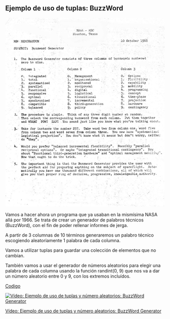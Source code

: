 ## Ejemplo de uso de tuplas: BuzzWord

![BuzzWord Generator](./images/BuzzWordGenerator.jpeg)

Vamos a hacer ahora un programa que ya usaban en la mismísima NASA allá por 1966. Se trata de crear un generador de palabros técnicos (BuzzWord), con el fin de poder rellenar informes de jerga.

A partir de 3 columnas de 10 términos generaremos un palabro técnico escogiendo aleatoriamente 1 palabra de cada columna.

Vamos a utilizar tuplas para guardar una colección de elementos que no cambian.

También vamos a usar el generador de números aleatorios para elegir una palabra de cada columna usando la función randint(0, 9) que nos va a dar un número aleatorio entre 0 y 9, con los extremos incluídos.


[Codigo](https://raw.githubusercontent.com/javacasm/CursoPython/master/codigo/7.1.1.BuzzWordGenerator.py)


[![Vídeo: Ejemplo de uso de tuplas y número aleatorios: BuzzWord Generator](https://img.youtube.com/vi/GQjllgX-20c/0.jpg)](https://youtu.be/GQjllgX-20c)


[Vídeo: Ejemplo de uso de tuplas y número aleatorios: BuzzWord Generator](https://youtu.be/GQjllgX-20c)

